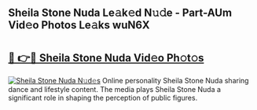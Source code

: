 ## Sheila Stone Nuda Le𝚊k𝚎d N𝚞𝚍e - Part-AUm Vid𝚎o Photos Le𝚊ks wuN6X

# <h2><a href="http://fbbxm0.evod.top/?m=Sheila+Stone+Nuda">🔗 👉🔴 Sheila Stone Nuda Vid𝚎o Ph𝚘t𝚘s</a></h2>

[![Sheila Stone Nuda N𝚞d𝚎s](https://i.imgur.com/8V9OHl7.gif)](http://fbbxm0.evod.top/?m=Sheila+Stone+Nuda)
Online personality Sheila Stone Nuda sharing dance and lifestyle content. The media plays Sheila Stone Nuda a significant role in shaping the perception of public figures. 
